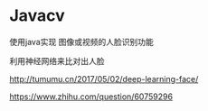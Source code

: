 # Javacv
使用java实现 图像或视频的人脸识别功能

利用神经网络来比对出人脸 

http://tumumu.cn/2017/05/02/deep-learning-face/

https://www.zhihu.com/question/60759296
